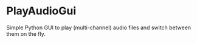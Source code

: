 # PlayAudioGui
Simple Python GUI to play (multi-channel) audio files and switch between them on the fly.
